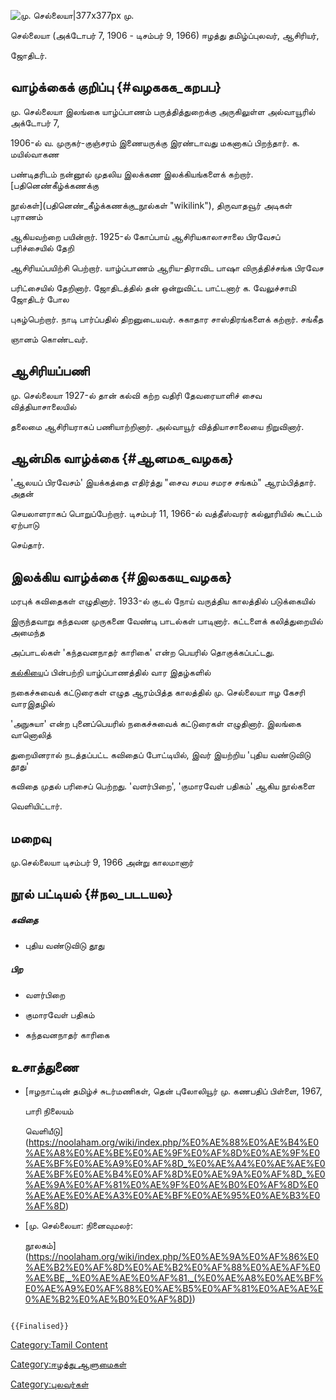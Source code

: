 ![மு. செல்லையா\|377x377px](மு._செல்லையா.png "மு. செல்லையா|377x377px") மு.
செல்லையா (அக்டோபர் 7, 1906 - டிசம்பர் 9, 1966) ஈழத்து தமிழ்ப்புலவர், ஆசிரியர்,
ஜோதிடர்.

## வாழ்க்கைக் குறிப்பு {#வழககக_கறபப}

மு. செல்லையா இலங்கை யாழ்ப்பாணம் பருத்தித்துறைக்கு அருகிலுள்ள அல்வாயூரில் அக்டோபர் 7,
1906-ல் வ. முருகர்-குஞ்சரம் இணையருக்கு இரண்டாவது மகனாகப் பிறந்தார். க. மயில்வாகண
பண்டிதரிடம் நன்னூல் முதலிய இலக்கண இலக்கியங்களைக் கற்றார். [பதினெண்கீழ்க்கணக்கு
நூல்கள்](பதினெண்_கீழ்க்கணக்கு_நூல்கள் "wikilink"), திருவாதவூர் அடிகள் புராணம்
ஆகியவற்றை பயின்றார். 1925-ல் கோப்பாய் ஆசிரியகாலாசாலை பிரவேசப் பரிச்சையில் தேறி
ஆசிரியப்பயிற்சி பெற்றார். யாழ்ப்பாணம் ஆரிய-திராவிட பாஷா விருத்திச்சங்க பிரவேச
பரிட்சையில் தேறினார். ஜோதிடத்தில் தன் ஒன்றுவிட்ட பாட்டனார் க. வேலுச்சாமி ஜோதிடர் போல
புகழ்பெற்றார். நாடி பார்ப்பதில் திறனுடையவர். சுகாதார சாஸ்திரங்களைக் கற்றார். சங்கீத
ஞானம் கொண்டவர்.

## ஆசிரியப்பணி

மு. செல்லையா 1927-ல் தான் கல்வி கற்ற வதிரி தேவரையாளிச் சைவ வித்தியாசாலையில்
தலைமை ஆசிரியராகப் பணியாற்றினார். அல்வாயூர் வித்தியாசாலையை நிறுவினார்.

## ஆன்மிக வாழ்க்கை {#ஆனமக_வழகக}

\'ஆலயப் பிரவேசம்\' இயக்கத்தை எதிர்த்து "சைவ சமய சமரச சங்கம்" ஆரம்பித்தார். அதன்
செயலாளராகப் பொறுப்பேற்றார். டிசம்பர் 11, 1966-ல் வத்தீஸ்வரர் கல்லூரியில் கூட்டம் ஏற்பாடு
செய்தார்.

## இலக்கிய வாழ்க்கை {#இலககய_வழகக}

மரபுக் கவிதைகள் எழுதினார். 1933-ல் குடல் நோய் வருத்திய காலத்தில் படுக்கையில்
இருந்தவாறு கந்தவன முருகனை வேண்டி பாடல்கள் பாடினார். கட்டளைக் கலித்துறையில் அமைந்த
அப்பாடல்கள் 'கந்தவனநாதர் காரிகை\' என்ற பெயரில் தொகுக்கப்பட்டது.
[கல்கிய](கல்கி_(வார_இதழ்) "wikilink")ைப் பின்பற்றி யாழ்ப்பாணத்தில் வார இதழ்களில்
நகைச்சுவைக் கட்டுரைகள் எழுத ஆரம்பித்த காலத்தில் மு. செல்லையா ஈழ கேசரி வாரஇதழில்
\'அநுசுயா\' என்ற புனைப்பெயரில் நகைச்சுவைக் கட்டுரைகள் எழுதினார். இலங்கை வானொலித்
துறையினரால் நடத்தப்பட்ட கவிதைப் போட்டியில், இவர் இயற்றிய \'புதிய வண்டுவிடு தூது'
கவிதை முதல் பரிசைப் பெற்றது. \'வளர்பிறை\', \'குமாரவேள் பதிகம்\' ஆகிய நூல்களை
வெளியிட்டார்.

## மறைவு

மு.செல்லையா டிசம்பர் 9, 1966 அன்று காலமானார்

## நூல் பட்டியல் {#நல_படடயல}

##### கவிதை

-   புதிய வண்டுவிடு தூது

##### பிற

-   வளர்பிறை
-   குமாரவேள் பதிகம்
-   கந்தவனநாதர் காரிகை

## உசாத்துணை

-   [ஈழநாட்டின் தமிழ்ச் சுடர்மணிகள், தென் புலோலியூர் மு. கணபதிப் பிள்ளை, 1967,
    பாரி நிலையம்
    வெளியீடு](https://noolaham.org/wiki/index.php/%E0%AE%88%E0%AE%B4%E0%AE%A8%E0%AE%BE%E0%AE%9F%E0%AF%8D%E0%AE%9F%E0%AE%BF%E0%AE%A9%E0%AF%8D_%E0%AE%A4%E0%AE%AE%E0%AE%BF%E0%AE%B4%E0%AF%8D%E0%AE%9A%E0%AF%8D_%E0%AE%9A%E0%AF%81%E0%AE%9F%E0%AE%B0%E0%AF%8D%E0%AE%AE%E0%AE%A3%E0%AE%BF%E0%AE%95%E0%AE%B3%E0%AF%8D)
-   [மு. செல்லையா: நினைவுமலர்:
    நூலகம்](https://noolaham.org/wiki/index.php/%E0%AE%9A%E0%AF%86%E0%AE%B2%E0%AF%8D%E0%AE%B2%E0%AF%88%E0%AE%AF%E0%AE%BE,_%E0%AE%AE%E0%AF%81._(%E0%AE%A8%E0%AE%BF%E0%AE%A9%E0%AF%88%E0%AE%B5%E0%AF%81%E0%AE%AE%E0%AE%B2%E0%AE%B0%E0%AF%8D))

```{=mediawiki}
{{Finalised}}
```
[Category:Tamil Content](Category:Tamil_Content "wikilink")
[Category:ஈழத்து ஆளுமைகள்](Category:ஈழத்து_ஆளுமைகள் "wikilink")
[Category:புலவர்கள்](Category:புலவர்கள் "wikilink")
